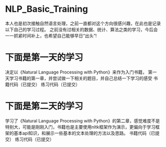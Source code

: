 # NLP_Basic_Training
本人也是初次接触自然语言处理，之前一直都对这个方向很感兴趣，在此也是记录以下自己的学习过程。
之前没有过相关的数据、统计、算法之类的学习，今后会一一抓紧时间补上，也希望自己能够早日“出头”!


# 下面是第一天的学习
决定以《Natural Language Processing with Python》来作为入门书籍，
第一天学习书籍的第一章，并尝试做一下相关的题目，并自己总结一下学习的感受
书籍代码（已提交）
练习代码（已提交）

# 下面是第二天的学习

学习了《Natural Language Processing with Python》的第二章，感觉难度不是特别大，可能是刚刚入门，书籍也是主要使用nltk框架作为演示，更偏向于学习框架的基本api知识，和展示一些基本的文本处理的方法以及思路。
书籍代码（已提交）
练习代码（已提交）
